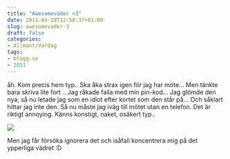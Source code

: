 ```yaml
---
title: "Awesomeväder <3"
date: 2011-04-28T12:58:37+01:00
slug: awesomevader-3
draft: false
categories:
- Allmänt/Vardag
tags:
- blogg.se
- 2011
---
```

åh. Kom precis hem typ.. Ska åka strax igen för jag har möte... Men tänkte bara skriva lite fort .. Jag råkade faila med min pin-kod... Jag glömde den nya, så nu letade jag som en idiot efter kortet som den står på... Och såklart hittar jag inte den. Så nu måste jag iväg till mötet utan en telefon. Det är riktigt annoying. Känns konstigt, naket, osäkert typ..  
  
  
![](/assets/images/blogg.se/dsc03690_145344858.jpg)  
  
Men jag får försöka ignorera det och isåfall koncentrera mig på det ypperliga vädret :D